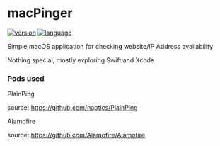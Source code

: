 # macPinger
[![version](https://img.shields.io/badge/version-Alpha%20v1.1-blue.svg)](https://img.shields.io/badge/version-Alpha%20v1.1-blue.svg)
[![language](https://img.shields.io/badge/language-Swift%204.2-orange.svg)](https://developer.apple.com/swift/)


Simple macOS application for checking website/IP Address availability

Nothing special, mostly exploring Swift and Xcode

### Pods used

PlainPing

source: https://github.com/naptics/PlainPing

Alamofire

source: https://github.com/Alamofire/Alamofire

